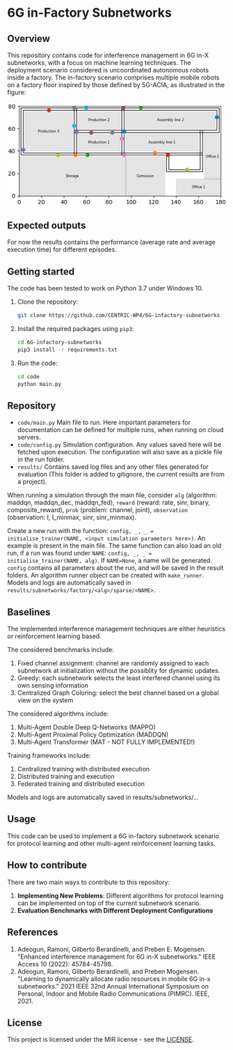 # 6G in-Factory Subnetworks

## Overview
This repository contains code for interference management in 6G in-X subnetworks, with a focus on machine learning techniques. The deployment scenario considered is uncoordinated autonomous robots inside a factory. The in-factory scenario comprises multiple mobile robots on a factory floor inspired by those defined by 5G-ACIA, as illustrated in the figure:

![image](https://github.com/CENTRIC-WP4/6G-infactory-subnetworks/blob/main/in-factory.gif)

## Expected outputs

For now the results contains the performance (average rate and average execution time) for different episodes.


## Getting started

The code has been tested to work on Python 3.7 under Windows 10.

1. Clone the repository:
    ```bash
    git clone https://github.com/CENTRIC-WP4/6G-infactory-subnetworks
    ```

2. Install the required packages using `pip3`:
   ```bash
   cd 6G-infactory-subnetworks
   pip3 install -r requirements.txt
   ```

3. Run the code:
    ```bash
    cd code
    python main.py
   ```
## Repository

- `code/main.py` Main file to run. Here important parameters for documentation can be defined for multiple runs, when running on cloud servers.
- `code/config.py` Simulation configuration. Any values saved here will be fetched upon execution. The configuration will also save as a pickle file in the run folder.
- `results/` Contains saved log files and any other files generated for evaluation (This folder is added to gitignore, the current results are from a project).
 
When running a simulation through the main file, consider `alg` (algorithm: maddqn, maddqn_dec, maddqn_fed), `reward` (reward: rate, sinr, binary, composite_reward), `prob` (problem: channel, joint), `observation` (observation: I, I_minmax, sinr, sinr_minmax).

Create a new run with the function: `config, _, _ = initialise_trainer(NAME, <input simulation parameters here>)`. An example is present in the main file. The same function can also load an old run, if a run was found under `NAME`: `config, _, _ = initialise_trainer(NAME, alg)`. If `NAME=None`, a name will be generated. `config` contains all parameters about the run, and will be saved in the result folders. An algorithm runner object can be created with `make_runner`. Models and logs are automatically saved in `results/subnetworks/factory/<alg>/sparse/<NAME>`.


## Baselines

The implemented interference management techniques are either heuristics or reinforcement learning based. 

The considered benchmarks include: 
  1. Fixed channel assignment: channel are randomly assigned to each subnetwork at initialization without the possiblity for dynamic updates. 
  2. Greedy: each subnetwork selects the least interfered channel using its own sensing information
  3. Centralized Graph Coloring: select the best channel based on a global view on the system

The considered algorithms include:
  1. Multi-Agent Double Deep Q-Networks (MAPPO)
  2. Multi-Agent Proximal Policy Optimization (MADDQN)
  3. Multi-Agent Transformer (MAT - NOT FULLY IMPLEMENTED!)

Training frameworks include:
  1. Centralized training with distributed execution
  2. Distributed training and execution
  3. Federated training and distributed execution

Models and logs are automatically saved in results/subnetworks/...

## Usage

This code can be used to implement a 6G in-factory subnetwork scenario for protocol learning and other multi-agent reinforcement learning tasks.


## How to contribute

There are two main ways to contribute to this repository:

1. **Implementing New Problems**: Different algorithms for protocol learning can be implemented on top of the current subnetwork scenario.
2. **Evaluation Benchmarks with Different Deployment Configurations**

## References

1. Adeogun, Ramoni, Gilberto Berardinelli, and Preben E. Mogensen. "Enhanced interference management for 6G in-X subnetworks." IEEE Access 10 (2022): 45784-45798.
2. Adeogun, Ramoni, Gilberto Berardinelli, and Preben Mogensen. "Learning to dynamically allocate radio resources in mobile 6G in-x subnetworks." 2021 IEEE 32nd Annual International Symposium on Personal, Indoor and Mobile Radio Communications (PIMRC). IEEE, 2021.



## License

This project is licensed under the MIR license - see the [LICENSE](https://github.com/CENTRIC-WP4/Multiple-access-with-MuJoCo-robots/blob/main/LICENSE).
